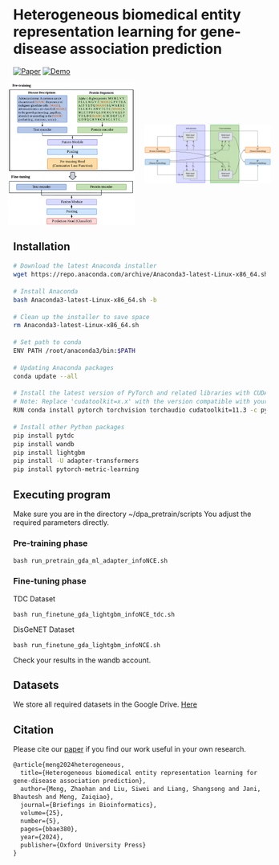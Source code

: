 # Heterogeneous biomedical entity representation learning for gene-disease association prediction

<div align="left">

[![Paper](https://img.shields.io/badge/Briefings%20in%20Bioinformatics-2406.01651-B31B1B.svg)](https://academic.oup.com/bib/article/25/5/bbae380/7735275)
[![Demo](https://img.shields.io/badge/Hugging%20Face-Spaces-yellow)](https://huggingface.co/spaces/Gla-AI4BioMed-Lab/FusionGDA)

</div>

<div style="display: flex; justify-content: center; align-items: center;">
    <img src="Figure/FusionGDA.jpg" alt="FusionGDA" style="max-width: 50%; height: auto;"/>
    <img src="Figure/Fusion_Module.jpg" alt="Fusion Module" style="max-width: 50%; height: auto; margin-left: 20px;"/>
</div>

## Installation

```bash
# Download the latest Anaconda installer
wget https://repo.anaconda.com/archive/Anaconda3-latest-Linux-x86_64.sh

# Install Anaconda
bash Anaconda3-latest-Linux-x86_64.sh -b

# Clean up the installer to save space
rm Anaconda3-latest-Linux-x86_64.sh

# Set path to conda
ENV PATH /root/anaconda3/bin:$PATH

# Updating Anaconda packages
conda update --all

# Install the latest version of PyTorch and related libraries with CUDA support
# Note: Replace 'cudatoolkit=x.x' with the version compatible with your CUDA version
RUN conda install pytorch torchvision torchaudio cudatoolkit=11.3 -c pytorch

# Install other Python packages
pip install pytdc
pip install wandb
pip install lightgbm
pip install -U adapter-transformers
pip install pytorch-metric-learning
```

## Executing program

Make sure you are in the directory ~/dpa_pretrain/scripts
You adjust the required parameters directly.

###  Pre-training phase
```
bash run_pretrain_gda_ml_adapter_infoNCE.sh
```
###  Fine-tuning phase
TDC Dataset
```
bash run_finetune_gda_lightgbm_infoNCE_tdc.sh
```
DisGeNET Dataset
```
bash run_finetune_gda_lightgbm_infoNCE.sh
```
Check your results in the wandb account.

## Datasets

We store all required datasets in the Google Drive. [Here](https://drive.google.com/file/d/1o4h2Dwfb4DtYgKD2K0hgHneowhE1OYEn/view?usp=share_link)

## Citation
Please cite our [paper](https://arxiv.org/abs/2406.01651) if you find our work useful in your own research.
```
@article{meng2024heterogeneous,
  title={Heterogeneous biomedical entity representation learning for gene-disease association prediction},
  author={Meng, Zhaohan and Liu, Siwei and Liang, Shangsong and Jani, Bhautesh and Meng, Zaiqiao},
  journal={Briefings in Bioinformatics},
  volume={25},
  number={5},
  pages={bbae380},
  year={2024},
  publisher={Oxford University Press}
}
```




